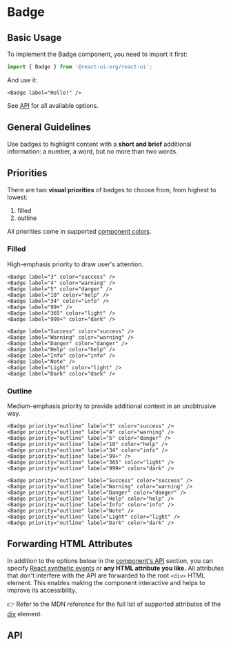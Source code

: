 # Badge

## Basic Usage

To implement the Badge component, you need to import it first:

```js
import { Badge } from '@react-ui-org/react-ui';
```

And use it:

```docoff-react-preview
<Badge label="Hello!" />
```

See [API](#api) for all available options.

## General Guidelines

Use badges to highlight content with a **short and brief** additional
information: a number, a word, but no more than two words.

## Priorities

There are two **visual priorities** of badges to choose from, from highest to
lowest:

1. filled
2. outline

All priorities come in supported
[component colors](/docs/foundation/colors#component-colors).

### Filled

High-emphasis priority to draw user's attention.

```docoff-react-preview
<Badge label="3" color="success" />
<Badge label="4" color="warning" />
<Badge label="5" color="danger" />
<Badge label="10" color="help" />
<Badge label="34" color="info" />
<Badge label="99+" />
<Badge label="365" color="light" />
<Badge label="999+" color="dark" />
```

```docoff-react-preview
<Badge label="Success" color="success" />
<Badge label="Warning" color="warning" />
<Badge label="Danger" color="danger" />
<Badge label="Help" color="help" />
<Badge label="Info" color="info" />
<Badge label="Note" />
<Badge label="Light" color="light" />
<Badge label="Dark" color="dark" />
```

### Outline

Medium-emphasis priority to provide additional context in an unobtrusive way.

```docoff-react-preview
<Badge priority="outline" label="3" color="success" />
<Badge priority="outline" label="4" color="warning" />
<Badge priority="outline" label="5" color="danger" />
<Badge priority="outline" label="10" color="help" />
<Badge priority="outline" label="34" color="info" />
<Badge priority="outline" label="99+" />
<Badge priority="outline" label="365" color="light" />
<Badge priority="outline" label="999+" color="dark" />
```

```docoff-react-preview
<Badge priority="outline" label="Success" color="success" />
<Badge priority="outline" label="Warning" color="warning" />
<Badge priority="outline" label="Danger" color="danger" />
<Badge priority="outline" label="Help" color="help" />
<Badge priority="outline" label="Info" color="info" />
<Badge priority="outline" label="Note" />
<Badge priority="outline" label="Light" color="light" />
<Badge priority="outline" label="Dark" color="dark" />
```

## Forwarding HTML Attributes

In addition to the options below in the [component's API](#api) section, you
can specify [React synthetic events] or **any HTML attribute you like.** All
attributes that don't interfere with the API are forwarded to the root `<div>`
HTML element. This enables making the component interactive and helps to improve
its accessibility.

👉 Refer to the MDN reference for the full list of supported attributes of the
[div] element.

## API

<docoff-react-props src="/components/Badge/Badge.jsx" />

[React synthetic events]: https://reactjs.org/docs/events.html
[div]: https://developer.mozilla.org/en-US/docs/Web/HTML/Element/div#attributes
